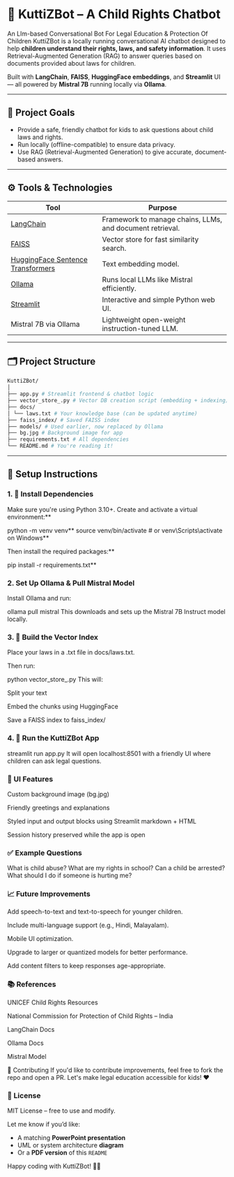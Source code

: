 
# 🤖 KuttiZBot – A Child Rights Chatbot
An Llm-based Conversational Bot For Legal Education &amp; Protection Of Children
KuttiZBot is a locally running conversational AI chatbot designed to help **children understand their rights, laws, and safety information**. It uses Retrieval-Augmented Generation (RAG) to answer queries based on documents provided about laws for children.

Built with **LangChain**, **FAISS**, **HuggingFace embeddings**, and **Streamlit** UI — all powered by **Mistral 7B** running locally via **Ollama**.

---

## 🧠 Project Goals

- Provide a safe, friendly chatbot for kids to ask questions about child laws and rights.
- Run locally (offline-compatible) to ensure data privacy.
- Use RAG (Retrieval-Augmented Generation) to give accurate, document-based answers.

---

## ⚙️ Tools & Technologies

| Tool                | Purpose                                                                 |
|---------------------|-------------------------------------------------------------------------|
| [LangChain](https://www.langchain.com/) | Framework to manage chains, LLMs, and document retrieval.       |
| [FAISS](https://github.com/facebookresearch/faiss)         | Vector store for fast similarity search.                        |
| [HuggingFace Sentence Transformers](https://www.sbert.net/) | Text embedding model.                                           |
| [Ollama](https://ollama.com)            | Runs local LLMs like Mistral efficiently.                      |
| [Streamlit](https://streamlit.io/)      | Interactive and simple Python web UI.                          |
| Mistral 7B via Ollama                   | Lightweight open-weight instruction-tuned LLM.                 |

---

## 🗂️ Project Structure
```bash
KuttiZBot/
│
├── app.py # Streamlit frontend & chatbot logic
├── vector_store_.py # Vector DB creation script (embedding + indexing)
├── docs/
│ └── laws.txt # Your knowledge base (can be updated anytime)
├── faiss_index/ # Saved FAISS index
├── models/ # Used earlier, now replaced by Ollama
├── bg.jpg # Background image for app
├── requirements.txt # All dependencies
└── README.md # You're reading it!


```

---

## 🚀 Setup Instructions

### 1. 🔧 Install Dependencies

Make sure you're using Python 3.10+. Create and activate a virtual environment:**


python -m venv venv**
source venv/bin/activate  # or venv\Scripts\activate on Windows**


Then install the required packages:**

pip install -r requirements.txt**


### 2. Set Up Ollama & Pull Mistral Model
Install Ollama and run:



ollama pull mistral
This downloads and sets up the Mistral 7B Instruct model locally.

### 3. 🧠 Build the Vector Index
Place your laws in a .txt file in docs/laws.txt.

Then run:

python vector_store_.py
This will:

Split your text

Embed the chunks using HuggingFace

Save a FAISS index to faiss_index/

### 4. 🧒 Run the KuttiZBot App

streamlit run app.py
It will open localhost:8501 with a friendly UI where children can ask legal questions.

### 🎨 UI Features
Custom background image (bg.jpg)

Friendly greetings and explanations

Styled input and output blocks using Streamlit markdown + HTML

Session history preserved while the app is open

### ✅ Example Questions

What is child abuse?
What are my rights in school?
Can a child be arrested?
What should I do if someone is hurting me?

### 📈 Future Improvements
Add speech-to-text and text-to-speech for younger children.

Include multi-language support (e.g., Hindi, Malayalam).

Mobile UI optimization.

Upgrade to larger or quantized models for better performance.

Add content filters to keep responses age-appropriate.

### 📚 References
UNICEF Child Rights Resources

National Commission for Protection of Child Rights – India

LangChain Docs

Ollama Docs

Mistral Model

🤝 Contributing
If you'd like to contribute improvements, feel free to fork the repo and open a PR. Let's make legal education accessible for kids! ❤️

### 📄 License
MIT License – free to use and modify.



Let me know if you’d like:
- A matching **PowerPoint presentation**
- UML or system architecture **diagram**
- Or a **PDF version** of this `README`

Happy coding with KuttiZBot! 🧒💬

